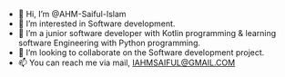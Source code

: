 - 👋 Hi, I’m @AHM-Saiful-Islam
- 👀 I’m interested in Software development.
- 🌱 I’m a junior software developer with Kotlin programming & learning software Engineering with Python programming.
- 💞️ I’m looking to collaborate on the Software development project.
- 📫 You can reach me via mail, IAHMSAIFUL@GMAIL.COM

<!---
AHM-Saiful-Islam/AHM-Saiful-Islam is a ✨ special ✨ repository because its `README.md` (this file) appears on your GitHub profile.
You can click the Preview link to take a look at your changes.
--->
